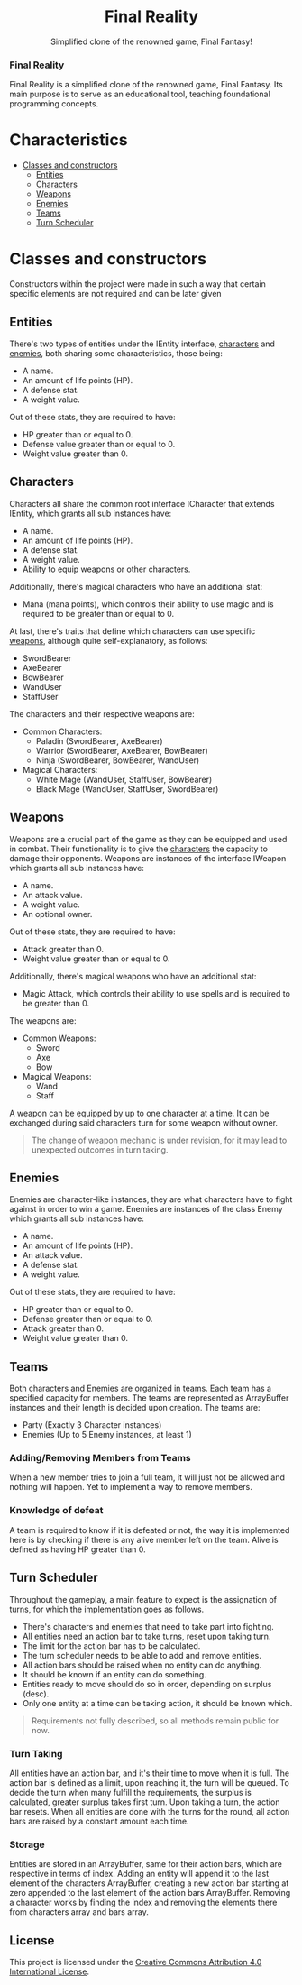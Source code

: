 <p align="center">
 <h1 align="center">Final Reality</h1>
 <p align="center">Simplified clone of the renowned game, Final Fantasy!</p>
</p>

### Final Reality

Final Reality is a simplified clone of the renowned game, Final Fantasy. Its main purpose is to
serve as an educational tool, teaching foundational programming concepts.

# Characteristics <!-- omit in toc -->

- [Classes and constructors](#classes-and-constructors)
    - [Entities](#entities)
    - [Characters](#characters)
    - [Weapons](#weapons)
    - [Enemies](#enemies)
    - [Teams](#teams)
    - [Turn Scheduler](#turn-scheduler)

# Classes and constructors

Constructors within the project were made in such a way that certain specific elements are not required and can be later given

## Entities

There's two types of entities under the IEntity interface, [characters](#characters) and [enemies](#enemies), both sharing some characteristics,
those being:

- A name.
- An amount of life points (HP).
- A defense stat.
- A weight value.

Out of these stats, they are required to have:

- HP greater than or equal to 0.
- Defense value greater than or equal to 0.
- Weight value greater than 0.

## Characters

Characters all share the common root interface ICharacter that extends IEntity, which grants all sub instances have:

- A name.
- An amount of life points (HP).
- A defense stat.
- A weight value.
- Ability to equip weapons or other characters.

Additionally, there's magical characters who have an additional stat:

- Mana (mana points), which controls their ability to use magic and is required to be greater than or equal to 0.

At last, there's traits that define which characters can use specific [weapons](#weapons), although quite self-explanatory, as follows:

- SwordBearer
- AxeBearer
- BowBearer
- WandUser
- StaffUser

The characters and their respective weapons are:

- Common Characters:
  - Paladin (SwordBearer, AxeBearer)
  - Warrior (SwordBearer, AxeBearer, BowBearer)
  - Ninja   (SwordBearer, BowBearer, WandUser)
- Magical Characters:
  - White Mage (WandUser, StaffUser, BowBearer)
  - Black Mage (WandUser, StaffUser, SwordBearer)

## Weapons

Weapons are a crucial part of the game as they can be equipped and used in combat. Their functionality is to give the [characters](#characters) the capacity to damage their opponents.
Weapons are instances of the interface IWeapon which grants all sub instances have:

- A name.
- An attack value.
- A weight value.
- An optional owner.

Out of these stats, they are required to have:

- Attack greater than 0.
- Weight value greater than or equal to 0.

Additionally, there's magical weapons who have an additional stat:

- Magic Attack, which controls their ability to use spells and is required to be greater than 0.

The weapons are:

- Common Weapons:
  - Sword
  - Axe
  - Bow
- Magical Weapons:
  - Wand
  - Staff

A weapon can be equipped by up to one character at a time. It can be exchanged during said characters turn for 
some weapon without owner.
> The change of weapon mechanic is under revision, for it may lead to unexpected outcomes in turn taking.

## Enemies

Enemies are character-like instances, they are what characters have to fight against in order to win a game.
Enemies are instances of the class Enemy which grants all sub instances have:

- A name.
- An amount of life points (HP).
- An attack value.
- A defense stat.
- A weight value.

Out of these stats, they are required to have:

- HP greater than or equal to 0.
- Defense greater than or equal to 0.
- Attack greater than 0.
- Weight value greater than 0.

## Teams

Both characters and Enemies are organized in teams. Each team has a specified capacity for members.
The teams are represented as ArrayBuffer instances and their length is decided upon creation. The teams are:

- Party (Exactly 3 Character instances)
- Enemies (Up to 5 Enemy instances, at least 1)

### Adding/Removing Members from Teams

When a new member tries to join a full team, it will just not be allowed and nothing will happen.
Yet to implement a way to remove members.

### Knowledge of defeat

A team is required to know if it is defeated or not, the way it is implemented here is by checking if there is any alive member left on the team. Alive is defined as having HP greater than 0.

## Turn Scheduler

Throughout the gameplay, a main feature to expect is the assignation of turns, for which the implementation goes as follows.

- There's characters and enemies that need to take part into fighting.
- All entities need an action bar to take turns, reset upon taking turn.
- The limit for the action bar has to be calculated.
- The turn scheduler needs to be able to add and remove entities.
- All action bars should be raised when no entity can do anything.
- It should be known if an entity can do something.
- Entities ready to move should do so in order, depending on surplus (desc).
- Only one entity at a time can be taking action, it should be known which.

> Requirements not fully described, so all methods remain public for now.

### Turn Taking

All entities have an action bar, and it's their time to move when it is full.
The action bar is defined as a limit, upon reaching it, the turn will be queued.
To decide the turn when many fulfill the requirements, the surplus is calculated, greater surplus takes first turn.
Upon taking a turn, the action bar resets.
When all entities are done with the turns for the round, all action bars are raised by a constant amount each time.

### Storage

Entities are stored in an ArrayBuffer, same for their action bars, which are respective in terms of index.
Adding an entity will append it to the last element of the characters ArrayBuffer, creating a new action bar starting
at zero appended to the last element of the action bars ArrayBuffer.
Removing a character works by finding the index and removing the elements there from characters array and bars array.

## License

This project is licensed under the
[Creative Commons Attribution 4.0 International License](https://creativecommons.org/licenses/by/4.0/).